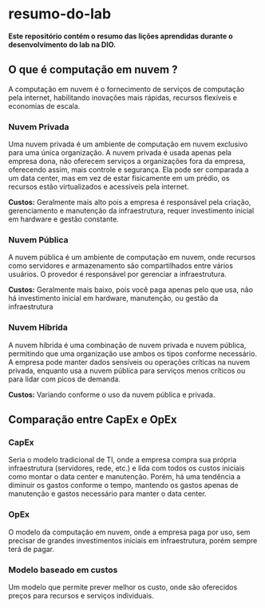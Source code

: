 # resumo-do-lab

**Este repositório contém o resumo das lições aprendidas durante o desenvolvimento do lab na DIO.**

## O que é computação em nuvem ?

A computação em nuvem é o fornecimento de serviços de computação pela internet, habilitando inovações mais rápidas, recursos flexíveis e economias de escala. 

### Nuvem Privada

Uma nuvem privada é um ambiente de computação em nuvem exclusivo para uma única organização. A nuvem privada é usada apenas pela empresa dona, não oferecem serviços a organizações fora da empresa, oferecendo assim, mais controle e segurança. Ela pode ser  comparada a um data center, mas em vez de estar fisicamente em um prédio, os recursos estão virtualizados e acessíveis pela internet.

**Custos:** Geralmente mais alto pois a empresa é responsável pela criação, gerenciamento e manutenção da infraestrutura, requer investimento inicial em hardware e gestão constante.

### Nuvem Pública 

A nuvem pública é um ambiente de computação em nuvem, onde recursos como servidores e armazenamento são compartilhados entre vários usuários. O provedor é responsável por gerenciar a infraestrutura.

**Custos:** Geralmente mais baixo, pois você paga apenas pelo que usa, não há investimento inicial em hardware, manutenção, ou gestão da infraestrutura 


### Nuvem Híbrida

A nuvem híbrida é uma combinação de nuvem privada e nuvem pública, permitindo que uma organização use ambos os tipos conforme necessário. A empresa pode manter dados sensíveis ou operações críticas na nuvem privada, enquanto usa a nuvem pública para serviços menos críticos ou para lidar com picos de demanda.

**Custos:** Variando conforme o uso da nuvem pública e privada.

## Comparação entre CapEx e OpEx

### CapEx
Seria o modelo tradicional de TI, onde a empresa compra sua própria infraestrutura (servidores, rede, etc.) e lida com todos os custos iniciais como montar o data center e manutenção. Porém, há uma tendência a diminuir os gastos conforme o tempo, mantendo os gastos apenas de manutenção e gastos necessário para manter o data center.


### OpEx
O modelo da computação em nuvem, onde a empresa paga por uso, sem precisar de grandes investimentos iniciais em infraestrutura, porém sempre terá de pagar.

### Modelo baseado em custos
Um modelo que permite prever melhor os custo, onde são oferecidos preços para recursos e serviços individuais.